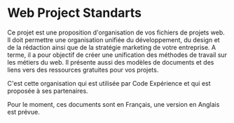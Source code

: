 # Web Project Standarts

Ce projet est une proposition d'organisation de vos fichiers de projets web. Il doit permettre une organisation unifiée du développement, du design et de la rédaction ainsi que de la stratégie marketing de votre entreprise.
A terme, il a pour objectif de créer une unification des méthodes de travail sur les métiers du web.
Il présente aussi des modèles de documents et des liens vers des ressources gratuites pour vos projets.

C'est cette organisation qui est utilisée par Code Expérience et qui est proposée à ses partenaires.

Pour le moment, ces documents sont en Français, une version en Anglais est prévue.
